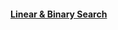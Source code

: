 #### [Linear & Binary Search](https://www.codecademy.com/learn/search-algorithms/modules/linear-binary-search/cheatsheet)
